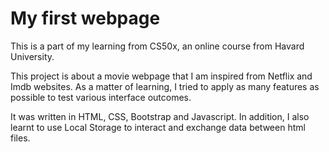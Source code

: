 # My first webpage
This is a part of my learning from CS50x, an online course from Havard University.

This project is about a movie webpage that I am inspired from Netflix and Imdb websites. As a matter of learning, I tried to apply as many features as possible to test various interface outcomes.

It was written in HTML, CSS, Bootstrap and Javascript. In addition, I also learnt to use Local Storage to interact and exchange data between html files.

